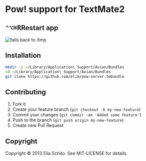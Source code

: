 # Pow! support for TextMate2

## <kbd>⌃⌥⌘R</kbd>Restart app

![falls back to /tmp](http://cl.ly/image/2b3K3D3w2C11/Screen%20Shot%202014-02-24%20at%2012.24.32%20pm.png)


## Installation

```bash
mkdir -p ~/Library/Application\ Support/Avian/Bundles
cd ~/Library/Application\ Support/Avian/Bundles
git clone https://github.com/elia/pow-server.tmbundle
```


## Contributing

1. Fork it
2. Create your feature branch (`git checkout -b my-new-feature`)
3. Commit your changes (`git commit -am 'Added some feature'`)
4. Push to the branch (`git push origin my-new-feature`)
5. Create new Pull Request


## Copyright

Copyright © 2013 Elia Schito. See MIT-LICENSE for details.
